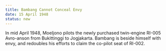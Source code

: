 ```yaml
---
title: Bambang Cannot Conceal Envy
date: 15 April 1948 
status: new
---
```


In mid April 1948, Moeljono pilots the newly purchased twin-engine
RI-005 Avro-anson from Bukittinggi to Jogjakarta. Bambang is beside
himself with envy, and redoubles his efforts to claim the co-pilot seat
of RI-002.
